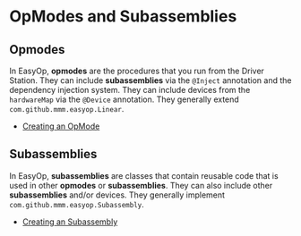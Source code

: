 # OpModes and Subassemblies

## Opmodes
In EasyOp, **opmodes** are the procedures that you run from the Driver Station. They can include **subassemblies** via the `@Inject` annotation and the dependency injection system. They can include devices from the `hardwareMap` via the `@Device` annotation. They generally extend `com.github.mmm.easyop.Linear`.
- [Creating an OpMode](create-opmode)

## Subassemblies
In EasyOp, **subassemblies** are classes that contain reusable code that is used in other **opmodes** or **subassemblies**. They can also include other **subassemblies** and/or devices. They generally implement `com.github.mmm.easyop.Subassembly`.
- [Creating an Subassembly](create-subassembly)

